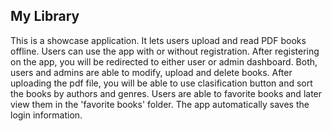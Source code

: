 ## My Library
This is a showcase application. It lets users upload and read PDF books offline. 
Users can use the app with or without registration. 
After registering on the app, you will be redirected to either user or admin dashboard. Both, users and admins are able to modify, upload and delete books. 
After uploading the pdf file, you will be able to use clasification button and sort the books by authors and genres. 
Users are able to favorite books and later view them in the 'favorite books' folder.
The app automatically saves the login information.
